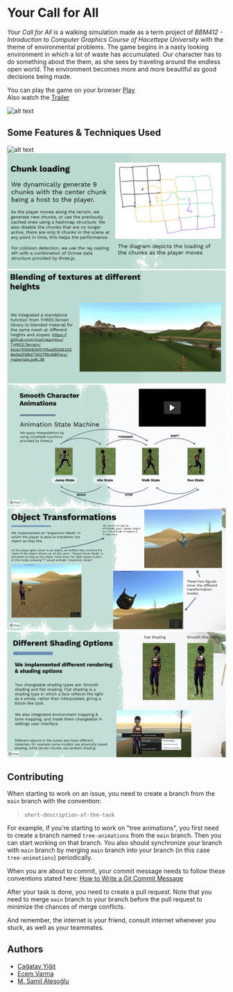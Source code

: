 # Your Call for All
<em>Your Call for All</em> is a walking simulation made as a term project of <em>BBM412 - Introduction to Computer Graphics Course of Hacettepe University</em> with the theme of environmental problems. The game begins in a nasty looking environment in which a lot of waste has accumulated. Our character has to do something about the them, as she sees by traveling around the endless open world. The environment becomes more and more beautiful as good decisions being made.
<br>

You can play the game on your browser [Play](https://sce-nery.github.io/Your-Call-for-All/public_html/index.html) 
<br> 
Also watch the [Trailer](https://www.youtube.com/watch?v=SJUABrbwMZk) 

![alt text](https://user-images.githubusercontent.com/16795283/104253132-d6238380-5484-11eb-8e3e-c1ec3e205050.png "Your Call for All")


## Some Features & Techniques Used

![alt text](public_html/assets/images/presentation/terrain-generation.png "Your Call for All" )
![alt text](public_html/assets/images/presentation/chunk-loading.png "Your Call for All")
![alt text](public_html/assets/images/presentation/blending-textures.png "Your Call for All")
![alt text](public_html/assets/images/presentation/character-animations.png "Your Call for All")
![alt text](public_html/assets/images/presentation/object-transformations.png "Your Call for All")
![alt text](public_html/assets/images/presentation/shading-options.png "Your Call for All")



## Contributing

When starting to work on an issue, you need to create a branch from the `main` branch with the convention:

> `short-description-of-the-task`<br>

For example, if you're starting to work on "tree animations", you first need to create a branch named `tree-animations` from the `main` branch. Then you can start working on that branch. You also should synchronize your branch with `main` branch by merging `main` branch into your branch (in this case `tree-animations`) periodically.

When you are about to commit, your commit message needs to follow these conventions stated here: [How to Write a Git Commit Message](https://chris.beams.io/posts/git-commit/)   

After your task is done, you need to create a pull request. Note that you need to merge `main` branch to your branch before the pull request to minimize the chances of merge conflicts. 

And remember, the internet is your friend, consult internet whenever you stuck, as well as your teammates.

## Authors
 
-  [Çağatay Yiğit](https://github.com/cagatayyigit)
-  [Ecem Varma](https://github.com/EcemVarma)
-  [M. Şamil Ateşoğlu](https://github.com/shamilatesoglu)

